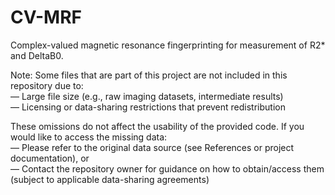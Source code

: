 # CV-MRF
Complex-valued magnetic resonance fingerprinting for measurement of R2* and DeltaB0.

Note: Some files that are part of this project are not included in this repository due to: <br />
— Large file size (e.g., raw imaging datasets, intermediate results) <br />
— Licensing or data-sharing restrictions that prevent redistribution <br />

These omissions do not affect the usability of the provided code. If you would like to access the missing data: <br />
— Please refer to the original data source (see References or project documentation), or <br />
— Contact the repository owner for guidance on how to obtain/access them (subject to applicable data-sharing agreements)
